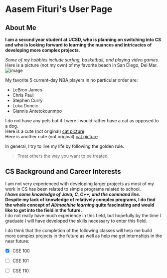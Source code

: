 # Aasem Fituri's User Page
## About Me
**I am a second year student at UCSD, who is planning on switching into CS and who is looking forward to learning the nuances and intricacies of developing more complex projects.**  

_Some of my hobbies include surfing, basketball, and playing video games._   
Here is a picture (not my own) of my favorite beach in San Diego, Del Mar.
![image](https://user-images.githubusercontent.com/64988085/113460718-89d64880-93ce-11eb-90de-326a2ab8b030.png) 

My favorite 5 current-day NBA players in no particular order are:
- LeBron James 
- Chris Paul 
- Stephen Curry  
- Luka Doncic
- Giannis Antetokounmpo

I do not have any pets but if I were I would rather have a cat as opposed to a dog.  
Here is a cute (not original) [cat picture](https://www.rd.com/wp-content/uploads/2019/05/American-shorthair-cat-scaled.jpg):  
Here is another cute (not original) [cat picture](./cat.jpg)  

In general, I try to live my life by following the golden rule:  
> Treat others the way you want to be treated.  


## CS Background and Career Interests
I am not very experienced with developing larger projects as most of my work in CS has been related to simple programs related to school.   
***I have some knowledge of Java, C, C++, and the command line.***  
**Despite my lack of knowledge of relatively complex programs, I do find the whole concept of _AI/machine learning_ quite fascinating and would like to get into the field in the future.**  
I do not really have much experience in this field, but hopefully by the time I graduate I will have developed the skills necessary to enter this field.  

I do think that the completion of the following classes will help me build more complex projects in the future as well as help me get internships in the near future: 
- [x] CSE 100
- [ ] CSE 101
- [ ] CSE 110

